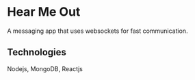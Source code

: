 # Hear Me Out

A messaging app that uses websockets for fast communication.

## Technologies

Nodejs, MongoDB, Reactjs
